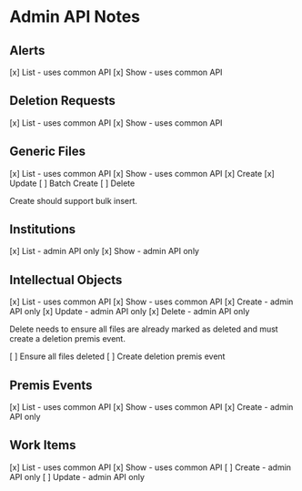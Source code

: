 # Admin API Notes

## Alerts

[x] List - uses common API
[x] Show - uses common API

## Deletion Requests

[x] List - uses common API
[x] Show - uses common API

## Generic Files

[x] List - uses common API
[x] Show - uses common API
[x] Create
[x] Update
[ ] Batch Create
[ ] Delete

Create should support bulk insert.

## Institutions

[x] List - admin API only
[x] Show - admin API only

## Intellectual Objects

[x] List - uses common API
[x] Show - uses common API
[x] Create - admin API only
[x] Update - admin API only
[x] Delete - admin API only

Delete needs to ensure all files are already marked as deleted and must create a deletion premis event.

[ ] Ensure all files deleted
[ ] Create deletion premis event

## Premis Events

[x] List - uses common API
[x] Show - uses common API
[x] Create - admin API only

## Work Items

[x] List - uses common API
[x] Show - uses common API
[ ] Create - admin API only
[ ] Update - admin API only

